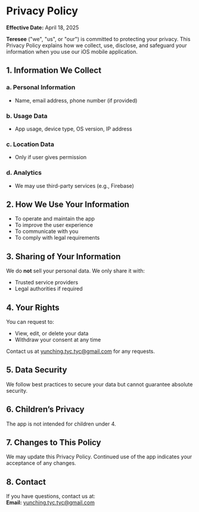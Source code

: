 # Privacy Policy

**Effective Date:** April 18, 2025

**Teresee** ("we", "us", or "our") is committed to protecting your privacy. This Privacy Policy explains how we collect, use, disclose, and safeguard your information when you use our iOS mobile application.

## 1. Information We Collect

### a. Personal Information
- Name, email address, phone number (if provided)

### b. Usage Data
- App usage, device type, OS version, IP address

### c. Location Data
- Only if user gives permission

### d. Analytics
- We may use third-party services (e.g., Firebase)

## 2. How We Use Your Information

- To operate and maintain the app
- To improve the user experience
- To communicate with you
- To comply with legal requirements

## 3. Sharing of Your Information

We do **not** sell your personal data. We only share it with:
- Trusted service providers
- Legal authorities if required

## 4. Your Rights

You can request to:
- View, edit, or delete your data
- Withdraw your consent at any time

Contact us at yunching.tyc.tyc@gmail.com for any requests.

## 5. Data Security

We follow best practices to secure your data but cannot guarantee absolute security.

## 6. Children’s Privacy

The app is not intended for children under 4.

## 7. Changes to This Policy

We may update this Privacy Policy. Continued use of the app indicates your acceptance of any changes.

## 8. Contact

If you have questions, contact us at:  
**Email:** yunching.tyc.tyc@gmail.com
